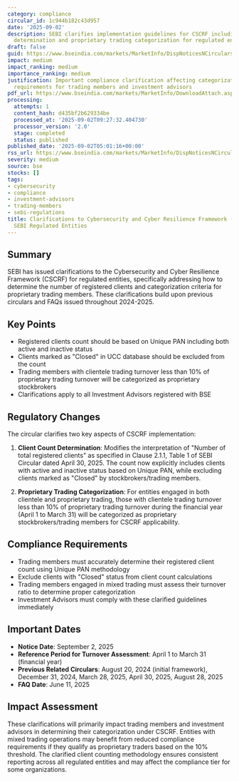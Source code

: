```yaml
---
category: compliance
circular_id: 1c944b182c43d957
date: '2025-09-02'
description: SEBI clarifies implementation guidelines for CSCRF including client count
  determination and proprietary trading categorization for regulated entities.
draft: false
guid: https://www.bseindia.com/markets/MarketInfo/DispNoticesNCirculars.aspx?Noticeid={6D8A6A17-9796-4FFC-B709-5CC630C859A1}&noticeno=20250902-3&dt=09/02/2025&icount=3&totcount=10&flag=0
impact: medium
impact_ranking: medium
importance_ranking: medium
justification: Important compliance clarification affecting categorization and reporting
  requirements for trading members and investment advisors
pdf_url: https://www.bseindia.com/markets/MarketInfo/DownloadAttach.aspx?id=20250902-3&attachedId=
processing:
  attempts: 1
  content_hash: d435bf2b629334be
  processed_at: '2025-09-02T09:27:32.404730'
  processor_version: '2.0'
  stage: completed
  status: published
published_date: '2025-09-02T05:01:16+00:00'
rss_url: https://www.bseindia.com/markets/MarketInfo/DispNoticesNCirculars.aspx?Noticeid={6D8A6A17-9796-4FFC-B709-5CC630C859A1}&noticeno=20250902-3&dt=09/02/2025&icount=3&totcount=10&flag=0
severity: medium
source: bse
stocks: []
tags:
- cybersecurity
- compliance
- investment-advisors
- trading-members
- sebi-regulations
title: Clarifications to Cybersecurity and Cyber Resilience Framework (CSCRF) for
  SEBI Regulated Entities
---
```


## Summary

SEBI has issued clarifications to the Cybersecurity and Cyber Resilience Framework (CSCRF) for regulated entities, specifically addressing how to determine the number of registered clients and categorization criteria for proprietary trading members. These clarifications build upon previous circulars and FAQs issued throughout 2024-2025.

## Key Points

- Registered clients count should be based on Unique PAN including both active and inactive status
- Clients marked as "Closed" in UCC database should be excluded from the count
- Trading members with clientele trading turnover less than 10% of proprietary trading turnover will be categorized as proprietary stockbrokers
- Clarifications apply to all Investment Advisors registered with BSE

## Regulatory Changes

The circular clarifies two key aspects of CSCRF implementation:

1. **Client Count Determination**: Modifies the interpretation of "Number of total registered clients" as specified in Clause 2.1.1, Table 1 of SEBI Circular dated April 30, 2025. The count now explicitly includes clients with active and inactive status based on Unique PAN, while excluding clients marked as "Closed" by stockbrokers/trading members.

2. **Proprietary Trading Categorization**: For entities engaged in both clientele and proprietary trading, those with clientele trading turnover less than 10% of proprietary trading turnover during the financial year (April 1 to March 31) will be categorized as proprietary stockbrokers/trading members for CSCRF applicability.

## Compliance Requirements

- Trading members must accurately determine their registered client count using Unique PAN methodology
- Exclude clients with "Closed" status from client count calculations
- Trading members engaged in mixed trading must assess their turnover ratio to determine proper categorization
- Investment Advisors must comply with these clarified guidelines immediately

## Important Dates

- **Notice Date**: September 2, 2025
- **Reference Period for Turnover Assessment**: April 1 to March 31 (financial year)
- **Previous Related Circulars**: August 20, 2024 (initial framework), December 31, 2024, March 28, 2025, April 30, 2025, August 28, 2025
- **FAQ Date**: June 11, 2025

## Impact Assessment

These clarifications will primarily impact trading members and investment advisors in determining their categorization under CSCRF. Entities with mixed trading operations may benefit from reduced compliance requirements if they qualify as proprietary traders based on the 10% threshold. The clarified client counting methodology ensures consistent reporting across all regulated entities and may affect the compliance tier for some organizations.